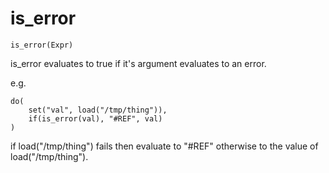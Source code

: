 # is_error

```
is_error(Expr)
```

is_error evaluates to true if it's argument evaluates to an error.

e.g.
```
do(
    set("val", load("/tmp/thing")),
    if(is_error(val), "#REF", val)
)
```

if load("/tmp/thing") fails then evaluate to "#REF" otherwise to the
value of load("/tmp/thing").


